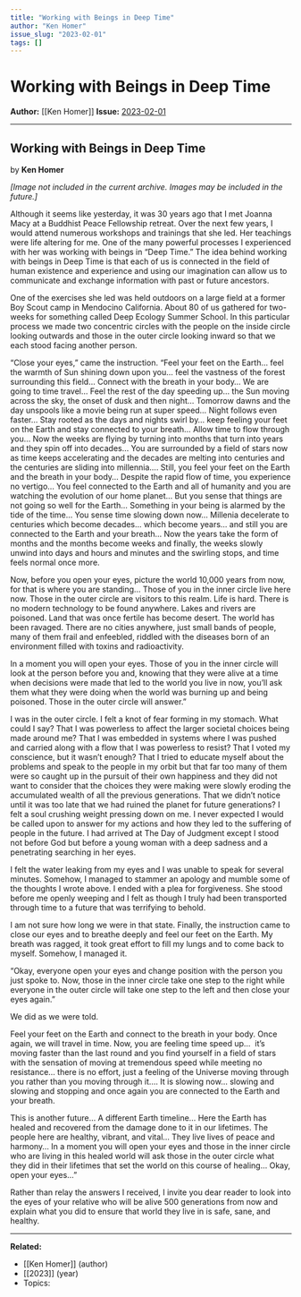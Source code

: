 ```yaml
---
title: "Working with Beings in Deep Time"
author: "Ken Homer"
issue_slug: "2023-02-01"
tags: []
---
```


# Working with Beings in Deep Time

**Author:** [[Ken Homer]]
**Issue:** [2023-02-01](https://plex.collectivesensecommons.org/2023-02-01/)

---

## Working with Beings in Deep Time
by **Ken Homer**

*[Image not included in the current archive. Images may be included in the future.]*

Although it seems like yesterday, it was 30 years ago that I met Joanna Macy at a Buddhist Peace Fellowship retreat. Over the next few years, I would attend numerous workshops and trainings that she led. Her teachings were life altering for me. One of the many powerful processes I experienced with her was working with beings in “Deep Time.” The idea behind working with beings in Deep Time is that each of us is connected in the field of human existence and experience and using our imagination can allow us to communicate and exchange information with past or future ancestors.

One of the exercises she led was held outdoors on a large field at a former Boy Scout camp in Mendocino California. About 80 of us gathered for two-weeks for something called Deep Ecology Summer School. In this particular process we made two concentric circles with the people on the inside circle looking outwards and those in the outer circle looking inward so that we each stood facing another person.

“Close your eyes,” came the instruction. “Feel your feet on the Earth… feel the warmth of Sun shining down upon you… feel the vastness of the forest surrounding this field… Connect with the breath in your body… We are going to time travel… Feel the rest of the day speeding up… the Sun moving across the sky, the onset of dusk and then night… Tomorrow dawns and the day unspools like a movie being run at super speed… Night follows even faster… Stay rooted as the days and nights swirl by… keep feeling your feet on the Earth and stay connected to your breath… Allow time to flow through you… Now the weeks are flying by turning into months that turn into years and they spin off into decades… You are surrounded by a field of stars now as time keeps accelerating and the decades are melting into centuries and the centuries are sliding into millennia…. Still, you feel your feet on the Earth and the breath in your body… Despite the rapid flow of time, you experience no vertigo… You feel connected to the Earth and all of humanity and you are watching the evolution of our home planet… But you sense that things are not going so well for the Earth… Something in your being is alarmed by the tide of the time… You sense time slowing down now… Millenia decelerate to centuries which become decades… which become years… and still you are connected to the Earth and your breath… Now the years take the form of months and the months become weeks and finally, the weeks slowly unwind into days and hours and minutes and the swirling stops, and time feels normal once more.

Now, before you open your eyes, picture the world 10,000 years from now, for that is where you are standing… Those of you in the inner circle live here now. Those in the outer circle are visitors to this realm. Life is hard. There is no modern technology to be found anywhere. Lakes and rivers are poisoned. Land that was once fertile has become desert. The world has been ravaged. There are no cities anywhere, just small bands of people, many of them frail and enfeebled, riddled with the diseases born of an environment filled with toxins and radioactivity.

In a moment you will open your eyes. Those of you in the inner circle will look at the person before you and, knowing that they were alive at a time when decisions were made that led to the world you live in now, you’ll ask them what they were doing when the world was burning up and being poisoned. Those in the outer circle will answer.”

I was in the outer circle. I felt a knot of fear forming in my stomach. What could I say? That I was powerless to affect the larger societal choices being made around me? That I was embedded in systems where I was pushed and carried along with a flow that I was powerless to resist? That I voted my conscience, but it wasn’t enough? That I tried to educate myself about the problems and speak to the people in my orbit but that far too many of them were so caught up in the pursuit of their own happiness and they did not want to consider that the choices they were making were slowly eroding the accumulated wealth of all the previous generations. That we didn’t notice until it was too late that we had ruined the planet for future generations? I felt a soul crushing weight pressing down on me. I never expected I would be called upon to answer for my actions and how they led to the suffering of people in the future. I had arrived at The Day of Judgment except I stood not before God but before a young woman with a deep sadness and a penetrating searching in her eyes.

I felt the water leaking from my eyes and I was unable to speak for several minutes. Somehow, I managed to stammer an apology and mumble some of the thoughts I wrote above. I ended with a plea for forgiveness. She stood before me openly weeping and I felt as though I truly had been transported through time to a future that was terrifying to behold.

I am not sure how long we were in that state. Finally, the instruction came to close our eyes and to breathe deeply and feel our feet on the Earth. My breath was ragged, it took great effort to fill my lungs and to come back to myself. Somehow, I managed it.

“Okay, everyone open your eyes and change position with the person you just spoke to. Now, those in the inner circle take one step to the right while everyone in the outer circle will take one step to the left and then close your eyes again.”

We did as we were told.

Feel your feet on the Earth and connect to the breath in your body. Once again, we will travel in time. Now, you are feeling time speed up…  it’s moving faster than the last round and you find yourself in a field of stars with the sensation of moving at tremendous speed while meeting no resistance… there is no effort, just a feeling of the Universe moving through you rather than you moving through it…. It is slowing now… slowing and slowing and stopping and once again you are connected to the Earth and your breath. 

 This is another future… A different Earth timeline… Here the Earth has healed and recovered from the damage done to it in our lifetimes. The people here are healthy, vibrant, and vital… They live lives of peace and harmony… In a moment you will open your eyes and those in the inner circle who are living in this healed world will ask those in the outer circle what they did in their lifetimes that set the world on this course of healing… Okay, open your eyes…”

 Rather than relay the answers I received, I invite you dear reader to look into the eyes of your relative who will be alive 500 generations from now and explain what you did to ensure that world they live in is safe, sane, and healthy.

---

**Related:**
- [[Ken Homer]] (author)
- [[2023]] (year)
- Topics: 

